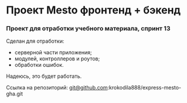 # Проект Mesto фронтенд + бэкенд

### **Проект для отработки учебного материала, спринт 13**

Сделан для отработки:
* серверной части приложения;
* модулей, контроллеров и роутов;
* обработки ошибок.

Надеюсь, это будет работать.

Ссылка на репозиторий: git@github.com:krokodila888/express-mesto-gha.git
